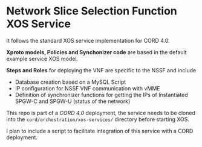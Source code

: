 # Network Slice Selection Function XOS Service

It follows the standard XOS service implementation for CORD 4.0.

**Xproto models, Policies and Synchonizer code** are based in the default example service XOS
model.

**Steps and Roles** for deploying the VNF are specific to the NSSF and include
- Database creation based on a MySQL Script
- IP configuration for NSSF VNF communication with vMME
- Definition of synchronizer functions for getting the IPs of Instantiated SPGW-C
and SPGW-U (status of the network)  

This repo is part of a *CORD 4.0* deployment, the service needs to be cloned into the `cord/orchestration/xos-services/` directory before starting XOS.

I plan to include a script to facilitate integration of this service with a CORD deployment.
